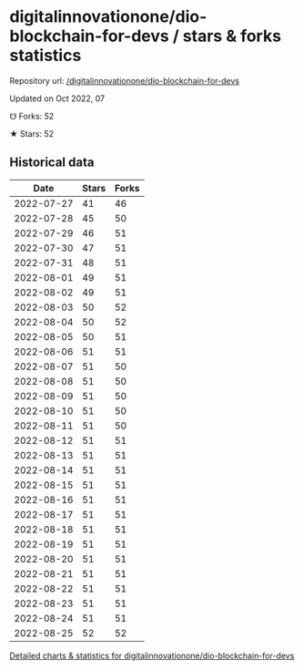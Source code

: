 # digitalinnovationone/dio-blockchain-for-devs / stars & forks statistics

Repository url: [/digitalinnovationone/dio-blockchain-for-devs](https://github.com/digitalinnovationone/dio-blockchain-for-devs)

Updated on Oct 2022, 07

☋ Forks: 52

★ Stars: 52

## Historical data
| Date | Stars | Forks |
|------|-------|-------|
| 2022-07-27 | 41 | 46 | 
| 2022-07-28 | 45 | 50 | 
| 2022-07-29 | 46 | 51 | 
| 2022-07-30 | 47 | 51 | 
| 2022-07-31 | 48 | 51 | 
| 2022-08-01 | 49 | 51 | 
| 2022-08-02 | 49 | 51 | 
| 2022-08-03 | 50 | 52 | 
| 2022-08-04 | 50 | 52 | 
| 2022-08-05 | 50 | 51 | 
| 2022-08-06 | 51 | 51 | 
| 2022-08-07 | 51 | 50 | 
| 2022-08-08 | 51 | 50 | 
| 2022-08-09 | 51 | 50 | 
| 2022-08-10 | 51 | 50 | 
| 2022-08-11 | 51 | 50 | 
| 2022-08-12 | 51 | 51 | 
| 2022-08-13 | 51 | 51 | 
| 2022-08-14 | 51 | 51 | 
| 2022-08-15 | 51 | 51 | 
| 2022-08-16 | 51 | 51 | 
| 2022-08-17 | 51 | 51 | 
| 2022-08-18 | 51 | 51 | 
| 2022-08-19 | 51 | 51 | 
| 2022-08-20 | 51 | 51 | 
| 2022-08-21 | 51 | 51 | 
| 2022-08-22 | 51 | 51 | 
| 2022-08-23 | 51 | 51 | 
| 2022-08-24 | 51 | 51 | 
| 2022-08-25 | 52 | 52 | 


[Detailed charts & statistics for digitalinnovationone/dio-blockchain-for-devs](https://reviewgithub.com/rep/digitalinnovationone/dio-blockchain-for-devs)
